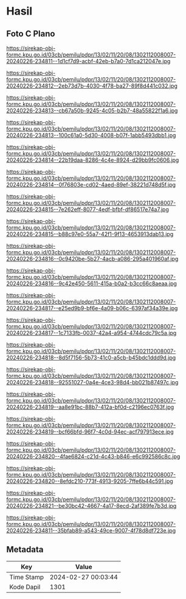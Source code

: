 # Hasil

## Foto C Plano

https://sirekap-obj-formc.kpu.go.id/03cb/pemilu/pdpr/13/02/11/20/08/1302112008007-20240226-234811--1d1cf7d9-acbf-42eb-b7a0-7d1ca212047e.jpg

https://sirekap-obj-formc.kpu.go.id/03cb/pemilu/pdpr/13/02/11/20/08/1302112008007-20240226-234812--2eb73d7b-4030-4f78-ba27-89f8d441c032.jpg

https://sirekap-obj-formc.kpu.go.id/03cb/pemilu/pdpr/13/02/11/20/08/1302112008007-20240226-234813--cb67a50b-9245-4c05-b2b7-48a55822f1a6.jpg

https://sirekap-obj-formc.kpu.go.id/03cb/pemilu/pdpr/13/02/11/20/08/1302112008007-20240226-234813--100c61a0-5d30-4008-b07f-1abb5493dbb1.jpg

https://sirekap-obj-formc.kpu.go.id/03cb/pemilu/pdpr/13/02/11/20/08/1302112008007-20240226-234814--22b19daa-8286-4c4e-8924-d29bb9fc0606.jpg

https://sirekap-obj-formc.kpu.go.id/03cb/pemilu/pdpr/13/02/11/20/08/1302112008007-20240226-234814--0f76803e-cd02-4aed-89ef-38221d748d5f.jpg

https://sirekap-obj-formc.kpu.go.id/03cb/pemilu/pdpr/13/02/11/20/08/1302112008007-20240226-234815--7e262eff-8077-4edf-bfbf-df86517e74a7.jpg

https://sirekap-obj-formc.kpu.go.id/03cb/pemilu/pdpr/13/02/11/20/08/1302112008007-20240226-234815--b88c97e0-55a7-42f1-9f13-4653913dab13.jpg

https://sirekap-obj-formc.kpu.go.id/03cb/pemilu/pdpr/13/02/11/20/08/1302112008007-20240226-234816--0c9420be-5b27-4acb-a086-295a401960af.jpg

https://sirekap-obj-formc.kpu.go.id/03cb/pemilu/pdpr/13/02/11/20/08/1302112008007-20240226-234816--9c42e450-5611-415a-b0a2-b3cc66c8aeaa.jpg

https://sirekap-obj-formc.kpu.go.id/03cb/pemilu/pdpr/13/02/11/20/08/1302112008007-20240226-234817--e25ed9b9-bf6e-4a09-b06c-6397af34a39e.jpg

https://sirekap-obj-formc.kpu.go.id/03cb/pemilu/pdpr/13/02/11/20/08/1302112008007-20240226-234817--1c7133fb-0037-42a4-a954-4744cdc79c5a.jpg

https://sirekap-obj-formc.kpu.go.id/03cb/pemilu/pdpr/13/02/11/20/08/1302112008007-20240226-234818--8d5f7156-5b73-41c0-a5cb-b45bdc1ddd9d.jpg

https://sirekap-obj-formc.kpu.go.id/03cb/pemilu/pdpr/13/02/11/20/08/1302112008007-20240226-234818--92551027-0a4e-4ce3-98d4-bb021b87497c.jpg

https://sirekap-obj-formc.kpu.go.id/03cb/pemilu/pdpr/13/02/11/20/08/1302112008007-20240226-234819--aa8e91bc-88b7-412a-bf0d-c2196ec0763f.jpg

https://sirekap-obj-formc.kpu.go.id/03cb/pemilu/pdpr/13/02/11/20/08/1302112008007-20240226-234819--bcf66bfd-96f7-4c0d-94ec-acf797913ece.jpg

https://sirekap-obj-formc.kpu.go.id/03cb/pemilu/pdpr/13/02/11/20/08/1302112008007-20240226-234820--4fae6824-c21d-4c43-b846-e6c992586c8c.jpg

https://sirekap-obj-formc.kpu.go.id/03cb/pemilu/pdpr/13/02/11/20/08/1302112008007-20240226-234820--8efdc210-773f-4913-9205-7ffe6b44c591.jpg

https://sirekap-obj-formc.kpu.go.id/03cb/pemilu/pdpr/13/02/11/20/08/1302112008007-20240226-234821--be30bc42-4667-4a17-8ecd-2af389fe7b3d.jpg

https://sirekap-obj-formc.kpu.go.id/03cb/pemilu/pdpr/13/02/11/20/08/1302112008007-20240226-234811--35bfab89-a543-49ce-9007-4f78d8df723e.jpg


## Metadata

| Key        | Value               |
| ---------- | ------------------- |
| Time Stamp | 2024-02-27 00:03:44 |
| Kode Dapil | 1301                |



